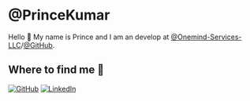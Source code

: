 
# @PrinceKumar

Hello 👋 My name is Prince and I am an develop at [@Onemind-Services-LLC](https://github.com/Onemind-Services-LLC)/[@GitHub](https://github.com/github/).

## Where to find me 📍

[![GitHub](https://img.shields.io/badge/GitHub-%2312100E.svg?&style=for-the-badge&logo=Github&logoColor=white)](https://github.com/kprince28)
[![LinkedIn](https://img.shields.io/badge/LinkedIn-%230077B5.svg?&style=for-the-badge&logo=linkedin&logoColor=white)](https://www.linkedin.com/in/prince-kumar-b83386218/)
